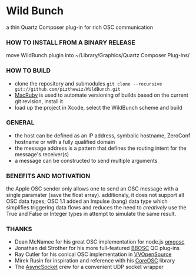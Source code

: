 
# Wild Bunch
a thin Quartz Composer plug-in for rich OSC communication

### HOW TO INSTALL FROM A BINARY RELEASE
move WildBunch.plugin into ~/Library/Graphics/Quartz Composer Plug-Ins/

### HOW TO BUILD
- clone the repository and submodules `git clone --recursive git://github.com/pizthewiz/WildBunch.git`
- [MacRuby](http://www.macruby.org/) is used to automate versioning of builds based on the current git revision, install it
- load up the project in Xcode, select the WildBunch scheme and build

### GENERAL
- the host can be defined as an IP address, symbolic hostname, ZeroConf hostname or with a fully qualified domain
- the message address is a pattern that defines the routing intent for the message's receiver(s)
- a message can be constructed to send multiple arguments

### BENEFITS AND MOTIVATION
the Apple OSC sender only allows one to send an OSC message with a single paramater (save the float array). additionaly, it does not support all OSC data types; OSC 1.1 added an Impulse (bang) data type which simplifies triggering data flows and reduces the need to _creatively_ use the True and False or Integer types in attempt to simulate the same result.

### THANKS
- Dean McNamee for his great OSC implementation for node.js [omgosc](https://github.com/deanm/omgosc)
- Jonathan del Strother for his more full-featured [BBOSC](https://github.com/jdelStrother/BBOSC) QC plug-ins
- Ray Cutler for his conical OSC implementation in [VVOpenSource](http://code.google.com/p/vvopensource/)
- Mirek Rusin for inspiration and reference with his [CoreOSC](https://github.com/mirek/CoreOSC/) library
- The [AsyncSocket](http://code.google.com/p/cocoaasyncsocket/) crew for a convenient UDP socket wrapper
